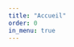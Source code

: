 ```yaml
---
title: "Accueil"
order: 0
in_menu: true
---
```

<script>.scene
  - const height = 400;
  - const width = 150;
  - const inRange = (min, max) => Math.floor(Math.random() * (max - min + 1)) + min;
  mixin lava(amount)
    .lava-lamp__lava
      svg
        ellipse.blob.blob--top(cx="35", cy="0", rx="35", ry="10")
        ellipse.blob.blob--bottom(cx="75", cy="270", rx="75", ry="10")
        - for (let i = 0; i < amount; i++)
          - const speed = inRange(8, 50);
          - const delay = inRange(0, 10) - 10;
          - const height = inRange(30, 100);
          - const width = inRange(30, 100);
          - const skewX = inRange(0, 10) - 5;
          - const skewY = inRange(0, 10) - 5;
          - const rotation = inRange(0, 360);
          - const x = inRange(0, 150);
          - const direction = Math.random() > 0.5 ? 'alternate' : 'alternate-reverse';
          circle.blob(
            r=height / 2,
            cx=x,
            cy="400",
            style=`--skewX: ${skewX}; --skewY: ${skewY}; --height: ${height}; --speed: ${speed}; --delay: ${delay}; --direction: ${direction};`
          )
  .lava-lamp(style=`--height: ${height}; --width: ${width}`)
    .lava-lamp__main
      .lava-lamp__glass
        +lava(3)
        +lava(4)
        +lava(2)
        +lava(1)
    .lava-lamp__base

  svg(style="position: absolute; left: 100%")
    defs
      filter(id=`goo`)
        feGaussianBlur(in="SourceGraphic", stdDeviation="10", result="BLUR")
        feColorMatrix(
          in="BLUR",
          mode="matrix",
          values="1 0 0 0 0  0 1 0 0 0  0 0 1 0 0  0 0 0 18 -7",
          result="GOO"
        )
        feBlend(in="SourceGraphic", in2=`goo`) </script> 